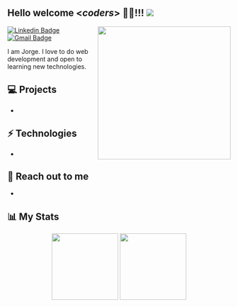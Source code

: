 <h2> Hello welcome <<i>coders</i>> 🧑‍💻!!! <img src='https://komarev.com/ghpvc/?username=JCarpena710&color=ff69b4&style=flat-square'> </h2> 

<!--
<img align='right' src='https://c.tenor.com/RM6DT0Tga2EAAAAC/elfen-lied-anime.gif' width='300"'>
-->

<img align='right' src='https://media.discordapp.net/attachments/399448944889036801/644551801588154398/398757aeeeda71f41e82091fcf0496f3.gif' width='300"'>

[![Linkedin Badge](https://img.shields.io/badge/-Lindkeden-blue?style=flat-square&logo=Linkedin&logoColor=white&link=https://www.linkedin.com/)](https://www.linkedin.com/) 
[![Gmail Badge](https://img.shields.io/badge/-Gmail-Red?style=flat-square&logo=Gmail&logoColor=white&link=mailto:jorge.carpena@tecsup.edu.pe)](mailto:jorge.carpena@tecsup.edu.pe)
<!-- ![](https://komarev.com/ghpvc/?username=jcarpena710) -->

I am Jorge. I love to do web development and open to learning new technologies.

## 💻 Projects
*

## ⚡ Technologies 
- 

## 👋 Reach out to me 
- 

## 📊 My Stats
<div align=center>
<img height="150em" src="https://github-readme-stats.vercel.app/api?username=jcarpena710&bg_color=30,e96443,904e95&title_color=fff&text_color=fff" />
<img height="150em" src="https://github-readme-stats.vercel.app/api/top-langs/?username=jcarpena710&layout=compact&bg_color=30,e96443,904e95&title_color=fff&text_color=fff" />  
</div>
<!--

![JCarpena710's GitHub stats](https://github-readme-stats.vercel.app/api?username=jcarpena710&bg_color=30,e96443,904e95&title_color=fff&text_color=fff)

![Top Langs](https://github-readme-stats.vercel.app/api/top-langs/?username=jcarpena710&layout=compact)

-->

